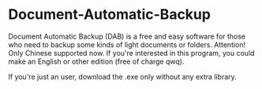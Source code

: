 # Document-Automatic-Backup
Document Automatic Backup (DAB) is a free and easy software for those who need to backup some kinds of light documents or folders. Attention! Only Chinese supported now. If you're interested in this program, you could make an English or other edition (free of charge qwq).

If you're just an user, download the .exe only without any extra library.
